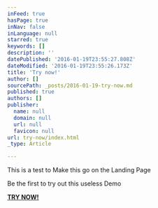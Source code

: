 ```yaml
---
inFeed: true
hasPage: true
inNav: false
inLanguage: null
starred: true
keywords: []
description: ''
datePublished: '2016-01-19T23:55:27.808Z'
dateModified: '2016-01-19T23:55:26.173Z'
title: 'Try now!'
author: []
sourcePath: _posts/2016-01-19-try-now.md
published: true
authors: []
publisher:
  name: null
  domain: null
  url: null
  favicon: null
url: try-now/index.html
_type: Article

---
```

This is a test to Make this go on the Landing Page

Be the first to try out this useless Demo

**[TRY NOW!][0]**

[0]: null